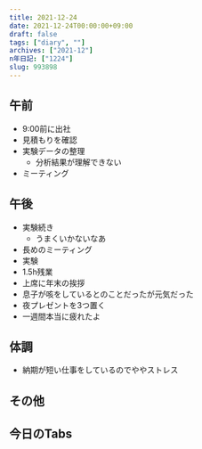 ```yaml
---
title: 2021-12-24
date: 2021-12-24T00:00:00+09:00
draft: false
tags: ["diary", ""]
archives: ["2021-12"]
n年日記: ["1224"]
slug: 993898
---
```

## 午前
- 9:00前に出社
- 見積もりを確認
- 実験データの整理
  - 分析結果が理解できない
- ミーティング
## 午後
- 実験続き
  - うまくいかないなあ
- 長めのミーティング
- 実験
- 1.5h残業
- 上席に年末の挨拶
- 息子が咳をしているとのことだったが元気だった
- 夜プレゼントを3つ置く
- 一週間本当に疲れたよ
## 体調
- 納期が短い仕事をしているのでややストレス 
## その他
## 今日のTabs